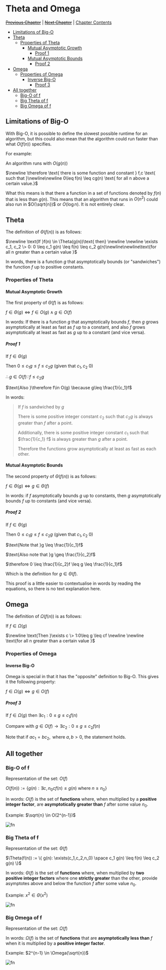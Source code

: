 # Theta and Omega <!-- omit in toc -->

[~~Previous Chapter~~][prev] | [~~Next Chapter~~][next] | [Chapter Contents][index]

[prev]: ./index.md
[next]: ./index.md
[index]: ./index.md

- [Limitations of Big-O](#limitations-of-big-o)
- [Theta](#theta)
  - [Properties of Theta](#properties-of-theta)
    - [Mutual Asymptotic Growth](#mutual-asymptotic-growth)
      - [Proof 1](#proof-1)
    - [Mutual Asymptotic Bounds](#mutual-asymptotic-bounds)
      - [Proof 2](#proof-2)
- [Omega](#omega)
  - [Properties of Omega](#properties-of-omega)
    - [Inverse Big-O](#inverse-big-o)
      - [Proof 3](#proof-3)
- [All together](#all-together)
  - [Big-O of f](#big-o-of-f)
  - [Big Theta of f](#big-theta-of-f)
  - [Big Omega of f](#big-omega-of-f)

## Limitations of Big-O

With Big-O, it is possible to define the slowest possible runtime for an algorithm, but this could also mean that the algorithm could run faster than what $O(f(n))$ specifies.

For example:

$\text{An algorithm runs with }O(g(n))$

$\newline \therefore \text{ there is some function and constant } f,c  \text{ such that }\newline\newline 0\leq f(n) \leq cg(n) \text{ for all n above a certain value.}$

What this means is that there a function in a set of functions denoted by $f(n)$ that is less than $g(n)$. This means that an algorithm that runs in $O(n^2)$ could also run in $O(\sqrt{n})$ or $O(\log n)$. It is not entirely clear.

## Theta

The definition of $\Theta(f(n))$ is as follows:

$\newline \text{If }f(n) \in \Theta(g(n))\text{ then} \newline \newline \exists c_1, c_2 \> 0: 0 \leq c_1 g(n) \leq f(n) \leq c_2 g(n)\newline\newline\text{for all n greater than a certain value }$

In words, there is a function $g$ that asymptotically bounds (or "sandwiches") the function $f$ up to positive constants.

### Properties of Theta

#### Mutual Asymptotic Growth

The first property of $\Theta(f)$ is as follows:

$f\in\Theta(g) \iff f\in O(g) \wedge g \in O(f)$

In words: If there is a function $g$ that asymptotically bounds $f$, then $g$ grows asymptotically at least as fast as $f$ up to a constant, and also $f$ grows asymptotically at least as fast as $g$ up to a constant (and vice versa).

##### Proof 1

$\text{If }f\in\Theta(g)$

$\text{Then }0\leq c_1 g \leq f \leq c_2 g\text{ (given that }c_1, c_2 \> 0)$

$\therefore g\in O(f) \because f\leq c_2 g$

$\text{Also }\therefore f\in O(g) \because g\leq \frac{1}{c_1}f$

In words:

> If $f$ is sandwiched by $g$
>
> There is some positive integer constant $c_2$ such that $c_2 g$ is always greater than $f$ after a point.
>
> Additionally, there is some positive integer constant $c_1$ such that $\frac{1}{c_1} f$ is always greater than $g$ after a point.
>
> Therefore the functions grow asymptotically at least as fast as each other.

#### Mutual Asymptotic Bounds

The second property of $\Theta(f(n))$ is as follows:

$f\in\Theta(g) \iff g\in\Theta(f)$

In words: if $f$ asymptotically bounds $g$ up to constants, then $g$ asymptotically bounds $f$ up to constants (and vice versa).

##### Proof 2

$\text{If }f\in\Theta(g)$

$\text{Then }0\leq c_1 g \leq f \leq c_2 g\text{ (given that }c_1, c_2 \> 0)$

$\text{Note that }g \leq \frac{1}{c_1}f$

$\text{Also note that }g \geq \frac{1}{c_2}f$

$\therefore 0 \leq \frac{1}{c_2}f \leq g \leq \frac{1}{c_1}f$

$\text{Which is the definition for }g \in \Theta(f).$

This proof is a little easier to contextualise in words by reading the equations, so there is no text explanation here.

## Omega

The definition of $\Omega(f(n))$ is as follows:

$\text{If }f\in\Omega(g)$

$\newline \text{Then }\exists c \> 1:0\leq g \leq cf \newline \newline \text{for all n greater than a certain value }$

### Properties of Omega

#### Inverse Big-O

Omega is special in that it has the "opposite" definition to Big-O. This gives it the following property:

$f\in\Omega(g)\iff g \in O(f)$

##### Proof 3

$\text{If }f\in\Omega(g) \text{ then }\exists c_1: 0 \leq g \leq c_1f(n)$

$\text{Compare with }g\in O(f) \rightarrow \exists c_2: 0 \leq g \leq c_2f(n)$

$\text{Note that if }ac_1 = bc_2, \text{ where } a,b > 0\text{, the statement holds. }$

## All together

### Big-O of f

Representation of the set: $O(f)$

$O(f(n)) := \{ g(n) : \exists c,n_0 cf(n) \leq g(n) \text{ where } n\geq n_0 \}$

In words: $O(f)$ is the set of **functions** where, when multiplied by a **positive integer factor**, are **asymptotically greater than** $f$ after some value $n_0$.

Example: $\sqrt{n} \in O(2^{n-1})$

![fn](../../../assets/img/omegaexample.png)

### Big Theta of f

Representation of the set: $\Theta(f)$

$\Theta(f(n)) := \{ g(n): \exists(c_1,c_2,n_0) \space c_1 g(n) \leq f(n) \leq c_2 g(n) \}$

In words: $\Theta(f)$ is the set of **functions** where, when multiplied by **two positive integer factors** where one **strictly greater** than the other, provide asymptotes above and below the function $f$ after some value $n_0$.

Example: $x^2 \in \Theta(x^2)$

![fn](../../../assets/img/thetaexample.png)

### Big Omega of f

Representation of the set: $\Omega(f)$

In words: $\Omega(f)$ is the set of **functions** that are **asymptotically less than** $f$ when it is multiplied by a **positive integer factor**.

Example: $2^{n-1} \in \Omega(\sqrt{n})$

![fn](../../../assets/img/omegaexample.png)
